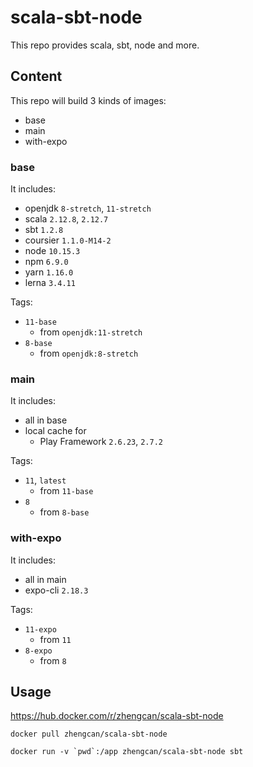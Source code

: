 # scala-sbt-node

This repo provides scala, sbt, node and more.

## Content

This repo will build 3 kinds of images:
- base
- main
- with-expo

### base

It includes:
- openjdk `8-stretch`, `11-stretch`
- scala `2.12.8`, `2.12.7`
- sbt `1.2.8`
- coursier `1.1.0-M14-2`
- node `10.15.3`
- npm `6.9.0`
- yarn `1.16.0`
- lerna `3.4.11`

Tags:
- `11-base`
  - from `openjdk:11-stretch`
- `8-base`
  - from `openjdk:8-stretch`

### main

It includes:
- all in base
- local cache for
  - Play Framework `2.6.23`, `2.7.2`

Tags:
- `11`, `latest`
  - from `11-base`
- `8`
  - from `8-base`

### with-expo

It includes:
- all in main
- expo-cli `2.18.3`

Tags:
- `11-expo`
  - from `11`
- `8-expo`
  - from `8`

## Usage

https://hub.docker.com/r/zhengcan/scala-sbt-node

```
docker pull zhengcan/scala-sbt-node

docker run -v `pwd`:/app zhengcan/scala-sbt-node sbt
```
